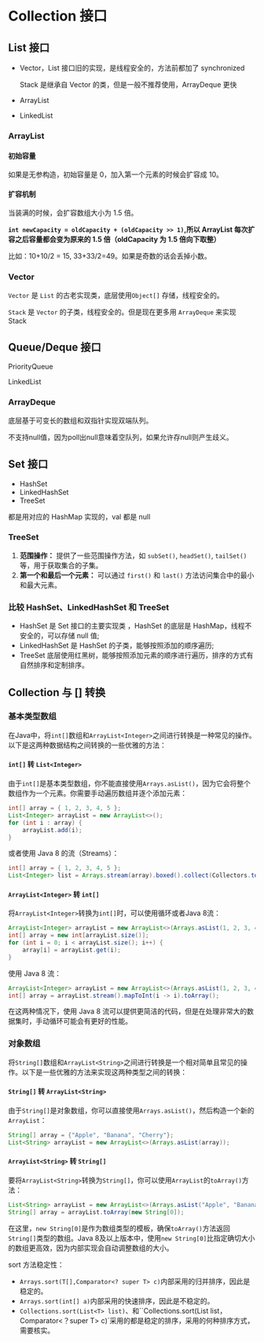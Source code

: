 # Collection 接口

## List 接口

- Vector，List 接口旧的实现，是线程安全的，方法前都加了 synchronized

  Stack 是继承自 Vector 的类，但是一般不推荐使用，ArrayDeque 更快

- ArrayList

- LinkedList

### ArrayList

#### 初始容量

如果是无参构造，初始容量是 0，加入第一个元素的时候会扩容成 10。

#### 扩容机制

当装满的时候，会扩容数组大小为 1.5 倍。

**`int newCapacity = oldCapacity + (oldCapacity >> 1)`,所以 ArrayList 每次扩容之后容量都会变为原来的 1.5 倍（oldCapacity 为 1.5 倍向下取整）**

比如：10+10/2 = 15, 33+33/2=49。如果是奇数的话会丢掉小数。

### Vector

`Vector` 是 `List` 的古老实现类，底层使用`Object[]` 存储，线程安全的。

`Stack` 是 `Vector` 的子类，线程安全的。但是现在更多用 `ArrayDeque` 来实现 Stack

## Queue/Deque 接口

PriorityQueue

LinkedList

### ArrayDeque

底层基于可变长的数组和双指针实现双端队列。

不支持null值，因为poll出null意味着空队列，如果允许存null则产生歧义。

## Set 接口

- HashSet
- LinkedHashSet
- TreeSet

都是用对应的 HashMap 实现的，val 都是 null

### TreeSet

1. **范围操作：** 提供了一些范围操作方法，如 `subSet()`, `headSet()`, `tailSet()` 等，用于获取集合的子集。
2. **第一个和最后一个元素：** 可以通过 `first()` 和 `last()` 方法访问集合中的最小和最大元素。

### 比较 HashSet、LinkedHashSet 和 TreeSet

- HashSet 是 Set 接口的主要实现类 ，HashSet 的底层是 HashMap，线程不安全的，可以存储 null 值;
- LinkedHashSet 是 HashSet 的子类，能够按照添加的顺序遍历;
- TreeSet 底层使用红黑树，能够按照添加元素的顺序进行遍历，排序的方式有自然排序和定制排序。

## Collection 与 [] 转换

### 基本类型数组

在Java中，将`int[]`数组和`ArrayList<Integer>`之间进行转换是一种常见的操作。以下是这两种数据结构之间转换的一些优雅的方法：

#### `int[]` 转 `List<Integer>`

由于`int[]`是基本类型数组，你不能直接使用`Arrays.asList()`，因为它会将整个数组作为一个元素。你需要手动遍历数组并逐个添加元素：

```java
int[] array = { 1, 2, 3, 4, 5 };
List<Integer> arrayList = new ArrayList<>();
for (int i : array) {
    arrayList.add(i);
}
```

或者使用 Java 8 的流（Streams）：

```java
int[] array = { 1, 2, 3, 4, 5 };
List<Integer> list = Arrays.stream(array).boxed().collect(Collectors.toCollection(ArrayList::new));
```

#### `ArrayList<Integer>` 转 `int[]`

将`ArrayList<Integer>`转换为`int[]`时，可以使用循环或者Java 8流：

```java
ArrayList<Integer> arrayList = new ArrayList<>(Arrays.asList(1, 2, 3, 4, 5));
int[] array = new int[arrayList.size()];
for (int i = 0; i < arrayList.size(); i++) {
    array[i] = arrayList.get(i);
}
```

使用 Java 8 流：

```java
ArrayList<Integer> arrayList = new ArrayList<>(Arrays.asList(1, 2, 3, 4, 5));
int[] array = arrayList.stream().mapToInt(i -> i).toArray();
```

在这两种情况下，使用 Java 8 流可以提供更简洁的代码，但是在处理非常大的数据集时，手动循环可能会有更好的性能。

### 对象数组

将`String[]`数组和`ArrayList<String>`之间进行转换是一个相对简单且常见的操作。以下是一些优雅的方法来实现这两种类型之间的转换：

#### `String[]` 转 `ArrayList<String>`

由于`String[]`是对象数组，你可以直接使用`Arrays.asList()`，然后构造一个新的`ArrayList`：

```java
String[] array = {"Apple", "Banana", "Cherry"};
List<String> arrayList = new ArrayList<>(Arrays.asList(array));
```

####  `ArrayList<String>` 转 `String[]`

要将`ArrayList<String>`转换为`String[]`，你可以使用`ArrayList`的`toArray()`方法：

```java
List<String> arrayList = new ArrayList<>(Arrays.asList("Apple", "Banana", "Cherry"));
String[] array = arrayList.toArray(new String[0]);
```

在这里，`new String[0]`是作为数组类型的模板，确保`toArray()`方法返回`String[]`类型的数组。Java 8及以上版本中，使用`new String[0]`比指定确切大小的数组更高效，因为内部实现会自动调整数组的大小。

sort 方法稳定性：

- `Arrays.sort(T[],Comparator<? super T> c)`内部采用的归并排序，因此是稳定的。
- `Arrays.sort(int[] a)`内部采用的快速排序，因此是不稳定的。
- `Collections.sort(List<T> list)`、和``Collections.sort(List<T> list，Comparator<？super T> c)`采用的都是稳定的排序，采用的何种排序方式，需要核实。
